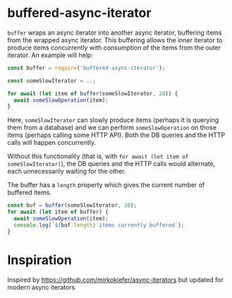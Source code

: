 # buffered-async-iterator

`buffer` wraps an async iterator into another async iterator, buffering items
from the wrapped async iterator.  This buffering allows the inner iterator to
produce items concurrently with consumption of the items from the outer
iterator.  An example will help:

```js
const buffer = require('buffered-async-iterator');

const someSlowIterator = ..;

for await (let item of buffer(someSlowIterator, 20)) {
  await someSlowOperation(item);
}
```

Here, `someSlowIterator` can slowly produce items (perhaps it is querying them
from a database) and we can perform `someSlowOperation` on those items (perhaps
calling some HTTP API).  Both the DB queries and the HTTP calls will happen
concurrently.

Without this functionality (that is, with `for await (let item of
someSlowIterator)`), the DB queries and the HTTP calls would alternate, each
unnecessarily waiting for the other.

The buffer has a `length` property which gives the current number of buffered
items.

```js
const buf = buffer(someSlowIterator, 20);
for await (let item of buffer) {
  await someSlowOperation(item);
  console.log(`${buf.length} items currently buffered`);
}
```

# Inspiration

Inspired by https://github.com/mirkokiefer/async-iterators but updated for modern async iterators
